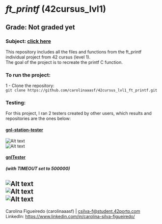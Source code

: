 # *ft_printf* (42cursus_lvl1)
## Grade: Not graded yet
### Subject: [click here](Extras/en.subject.pdf)
This repository includes all the files and functions from the ft_printf individual project from 42 cursus (level 1). <br />
The goal of the project is to recreate the printf C function.

### To run the project:
1 - Clone the repository:<br />
`git clone https://github.com/carolinaaasf/42cursus_lvl1_ft_printf.git`

### Testing:
For this project, I ran 2 testers created by other users, which results and repositories are the ones below:<br />
#### [gnl-station-tester](https://github.com/kodpe/gnl-station-tester) <br />
![Alt text](Extras/station_tester_1.png "station_tester_1") <br />
![Alt text](Extras/station_tester_2.png "station_tester_2") <br />

#### [gnlTester](https://github.com/Tripouille/gnlTester) <br />
##### (with TIMEOUT set to 500000) <br />
![Alt text](Extras/gnlTester_mandatory.png "gnlTester_mandatory") <br />
![Alt text](Extras/gnlTester_bonus1.png "gnlTester_bonus1") <br />
![Alt text](Extras/gnlTester_bonus2.png "gnlTester_bonus2") <br />
--------
Carolina Figueiredo (carolinaaasf) | csilva-f@student.42porto.com <br />
LinkedIn: https://www.linkedin.com/in/carolina-silva-figueiredo/
